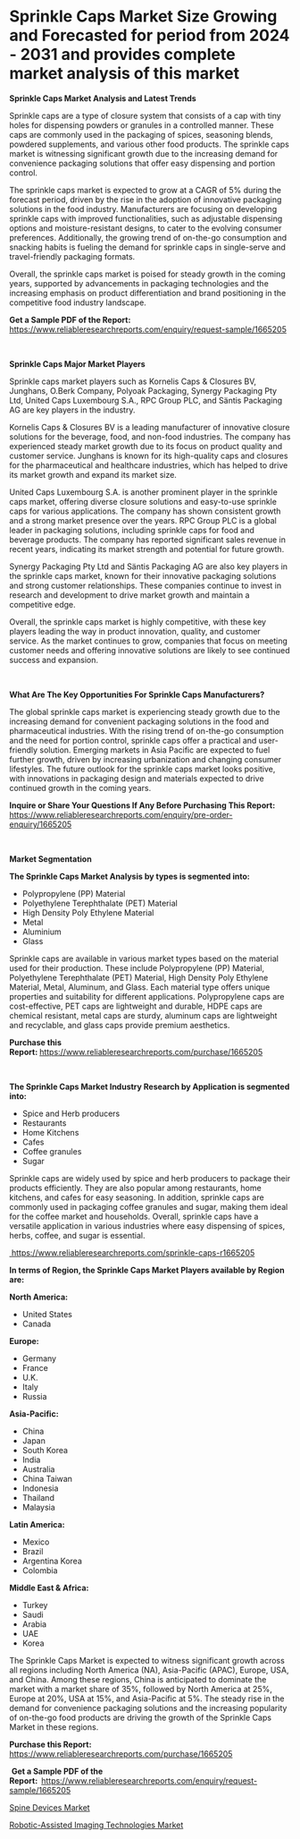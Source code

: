 <p><h1>Sprinkle Caps Market Size Growing and Forecasted for period from 2024 - 2031 and provides complete market analysis of this market</h1></p><p><strong>Sprinkle Caps Market Analysis and Latest Trends</strong></p>
<p><p>Sprinkle caps are a type of closure system that consists of a cap with tiny holes for dispensing powders or granules in a controlled manner. These caps are commonly used in the packaging of spices, seasoning blends, powdered supplements, and various other food products. The sprinkle caps market is witnessing significant growth due to the increasing demand for convenience packaging solutions that offer easy dispensing and portion control.</p><p>The sprinkle caps market is expected to grow at a CAGR of 5% during the forecast period, driven by the rise in the adoption of innovative packaging solutions in the food industry. Manufacturers are focusing on developing sprinkle caps with improved functionalities, such as adjustable dispensing options and moisture-resistant designs, to cater to the evolving consumer preferences. Additionally, the growing trend of on-the-go consumption and snacking habits is fueling the demand for sprinkle caps in single-serve and travel-friendly packaging formats.</p><p>Overall, the sprinkle caps market is poised for steady growth in the coming years, supported by advancements in packaging technologies and the increasing emphasis on product differentiation and brand positioning in the competitive food industry landscape.</p></p>
<p><strong>Get a Sample PDF of the Report:&nbsp;</strong> <a href="https://www.reliableresearchreports.com/enquiry/request-sample/1665205">https://www.reliableresearchreports.com/enquiry/request-sample/1665205</a></p>
<p>&nbsp;</p>
<p><strong>Sprinkle Caps Major Market Players</strong></p>
<p><p>Sprinkle caps market players such as Kornelis Caps & Closures BV, Junghans, O.Berk Company, Polyoak Packaging, Synergy Packaging Pty Ltd, United Caps Luxembourg S.A., RPC Group PLC, and Säntis Packaging AG are key players in the industry.</p><p>Kornelis Caps & Closures BV is a leading manufacturer of innovative closure solutions for the beverage, food, and non-food industries. The company has experienced steady market growth due to its focus on product quality and customer service. Junghans is known for its high-quality caps and closures for the pharmaceutical and healthcare industries, which has helped to drive its market growth and expand its market size.</p><p>United Caps Luxembourg S.A. is another prominent player in the sprinkle caps market, offering diverse closure solutions and easy-to-use sprinkle caps for various applications. The company has shown consistent growth and a strong market presence over the years. RPC Group PLC is a global leader in packaging solutions, including sprinkle caps for food and beverage products. The company has reported significant sales revenue in recent years, indicating its market strength and potential for future growth.</p><p>Synergy Packaging Pty Ltd and Säntis Packaging AG are also key players in the sprinkle caps market, known for their innovative packaging solutions and strong customer relationships. These companies continue to invest in research and development to drive market growth and maintain a competitive edge.</p><p>Overall, the sprinkle caps market is highly competitive, with these key players leading the way in product innovation, quality, and customer service. As the market continues to grow, companies that focus on meeting customer needs and offering innovative solutions are likely to see continued success and expansion.</p></p>
<p>&nbsp;</p>
<p><strong>What Are The Key Opportunities For Sprinkle Caps Manufacturers?</strong></p>
<p><p>The global sprinkle caps market is experiencing steady growth due to the increasing demand for convenient packaging solutions in the food and pharmaceutical industries. With the rising trend of on-the-go consumption and the need for portion control, sprinkle caps offer a practical and user-friendly solution. Emerging markets in Asia Pacific are expected to fuel further growth, driven by increasing urbanization and changing consumer lifestyles. The future outlook for the sprinkle caps market looks positive, with innovations in packaging design and materials expected to drive continued growth in the coming years.</p></p>
<p><strong>Inquire or Share Your Questions If Any Before Purchasing This Report:</strong> <a href="https://www.reliableresearchreports.com/enquiry/pre-order-enquiry/1665205">https://www.reliableresearchreports.com/enquiry/pre-order-enquiry/1665205</a></p>
<p>&nbsp;</p>
<p><strong>Market Segmentation</strong></p>
<p><strong>The Sprinkle Caps Market Analysis by types is segmented into:</strong></p>
<p><ul><li>Polypropylene (PP) Material</li><li>Polyethylene Terephthalate (PET) Material</li><li>High Density Poly Ethylene Material</li><li>Metal</li><li>Aluminium</li><li>Glass</li></ul></p>
<p><p>Sprinkle caps are available in various market types based on the material used for their production. These include Polypropylene (PP) Material, Polyethylene Terephthalate (PET) Material, High Density Poly Ethylene Material, Metal, Aluminum, and Glass. Each material type offers unique properties and suitability for different applications. Polypropylene caps are cost-effective, PET caps are lightweight and durable, HDPE caps are chemical resistant, metal caps are sturdy, aluminum caps are lightweight and recyclable, and glass caps provide premium aesthetics.</p></p>
<p><strong>Purchase this Report:&nbsp;</strong><a href="https://www.reliableresearchreports.com/purchase/1665205">https://www.reliableresearchreports.com/purchase/1665205</a></p>
<p>&nbsp;</p>
<p><strong>The Sprinkle Caps Market Industry Research by Application is segmented into:</strong></p>
<p><ul><li>Spice and Herb producers</li><li>Restaurants</li><li>Home Kitchens</li><li>Cafes</li><li>Coffee granules</li><li>Sugar</li></ul></p>
<p><p>Sprinkle caps are widely used by spice and herb producers to package their products efficiently. They are also popular among restaurants, home kitchens, and cafes for easy seasoning. In addition, sprinkle caps are commonly used in packaging coffee granules and sugar, making them ideal for the coffee market and households. Overall, sprinkle caps have a versatile application in various industries where easy dispensing of spices, herbs, coffee, and sugar is essential.</p></p>
<p><a href="https://www.reliableresearchreports.com/sprinkle-caps-r1665205">&nbsp;https://www.reliableresearchreports.com/sprinkle-caps-r1665205</a></p>
<p><strong>In terms of Region, the Sprinkle Caps Market Players available by Region are:</strong></p>
<p>
    <p> <strong> North America: </strong>
        <ul>
            <li>United States</li>
            <li>Canada</li>
        </ul>
        </p> 
    <p> <strong> Europe: </strong>
        <ul>
            <li>Germany</li>
            <li>France</li>
            <li>U.K.</li>
            <li>Italy</li>
            <li>Russia</li>
        </ul>
        </p> 
    <p> <strong> Asia-Pacific: </strong>
        <ul>
            <li>China</li>
            <li>Japan</li>
            <li>South Korea</li>
            <li>India</li>
            <li>Australia</li>
            <li>China Taiwan</li>
            <li>Indonesia</li>
            <li>Thailand</li>
            <li>Malaysia</li>
        </ul>
        </p> 
    <p> <strong> Latin America: </strong>
        <ul>
            <li>Mexico</li>
            <li>Brazil</li>
            <li>Argentina Korea</li>
            <li>Colombia</li>
        </ul>
        </p> 
    <p> <strong> Middle East & Africa: </strong>
        <ul>
            <li>Turkey</li>
            <li>Saudi</li>
            <li>Arabia</li>
            <li>UAE</li>
            <li>Korea</li>
        </ul>
    </p>
    </p>
<p><p>The Sprinkle Caps Market is expected to witness significant growth across all regions including North America (NA), Asia-Pacific (APAC), Europe, USA, and China. Among these regions, China is anticipated to dominate the market with a market share of 35%, followed by North America at 25%, Europe at 20%, USA at 15%, and Asia-Pacific at 5%. The steady rise in the demand for convenience packaging solutions and the increasing popularity of on-the-go food products are driving the growth of the Sprinkle Caps Market in these regions.</p></p>
<p><strong>Purchase this Report: </strong><a href="https://www.reliableresearchreports.com/purchase/1665205">https://www.reliableresearchreports.com/purchase/1665205</a></p>
<p>&nbsp;<strong>Get a Sample PDF of the Report:&nbsp;&nbsp;</strong><a href="https://www.reliableresearchreports.com/enquiry/request-sample/1665205">https://www.reliableresearchreports.com/enquiry/request-sample/1665205</a></p>
<p><strong></strong></p>
<p><p><a href="https://view.publitas.com/reportprime-1/spine-devices-market-trends-and-analysis-opportunities-and-challenges-for-future-growth-2024-2031/">Spine Devices Market</a></p><p><a href="https://github.com/santosh758595/Market-Research-Report-List-5/blob/main/robotic-assisted-imaging-technologies-market.md">Robotic-Assisted Imaging Technologies Market</a></p></p>
